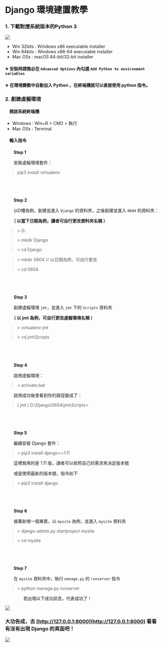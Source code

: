 ﻿# Django 環境建置教學

### 1. 下載對應系統版本的Python 3
<a href="https://www.python.org/downloads/release/python-365/"><img src="https://i.imgur.com/PbTLOI1.png"></a>
- Win 32bits : Windows x86 executable installer
- Win 64bits : Windows x86-64 executable installer
- Mac OSx : macOS 64-bit/32-bit installer
#### ※ 安裝時請務必在 `Advanced Options` 內勾選 `Add Python to environment variables`
#### ※ 在環境變數中自動加入 Python ，在終端機就可以直接使用 python 指令。

### 2. 創建虛擬環境

#### 　開啟系統終端機
- Windows : Win+R > CMD > 執行
- Mac OSx : Terminal

#### 　輸入指令

　　**Step 1** 
  
　　安裝虛擬環境套件：
>  pip3 install virtualenv

###### 　

　　**Step 2**
  
　　以D槽為例，創建並進入 `Django` 的資料夾，之後創建並進入 `0604` 的資料夾：

　　**（ 以當下日期為例，讀者可自行更改資料夾名稱 ）**
  


> \> D:

> \> mkdir Django

> \> cd Django

> \> mkdir 0604 // 以日期為例，可自行更改

> \> cd 0604

###### 　

　　**Step 3**


　　創建虛擬環境 `jmt`，並進入 `jmt` 下的 `Scripts` 資料夾
  
　　**（ 以 jmt 為例，可自行更改虛擬環境名稱 ）**
> \> virtualenv jmt

> \> cd jmt\Scripts

###### 　

　　**Step 4**

　　啟用虛擬環境：
> \> activate.bat



　　啟用成功後會看到你的路徑變成了：
> ( jmt ) D:\Django\0604\jmt\Scripts>

###### 　

　　**Step 5**
  
　　繼續安裝 Django 套件：
> \> pip3 install django==1.11


  
　　這裡我用的是 1.11 版，讀者可以依照自己的需求來決定版本號
  
　　或是使用最新的版本號，指令如下
> \> pip3 install django

###### 　
 　　**Step 6**
   
   　　接著新增一個專案，以 `mysite` 為例，並進入 `mysite` 資料夾
   
> \> django-admin.py startproject mysite

> \> cd mysite

###### 　
 　　**Step 7**
   
   　　在 `mysite` 資料夾中，執行 `manage.py` 的 `runserver` 指令

> \> python manage.py runserver

　　　　
若出現以下成功訊息，代表成功了！

   <img src="https://i.imgur.com/M3h0ad6.jpg">


### 大功告成，去 [http://127.0.0.1:8000](http://127.0.0.1:8000) 看看有沒有出現 Django 的頁面吧！

<img src="https://i.imgur.com/BC5OdPg.jpg">
